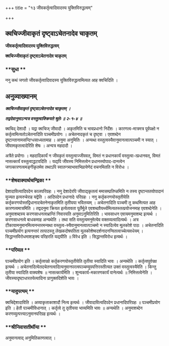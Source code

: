+++
title = "१३ जीवकर्तृत्वादिवादस्य युक्तिविरुद्धत्वम्"

+++


## क्वचिज्जीवाकृतं दृष्ट्वाऽचेतनादेव चाकृतम्

**जीवकर्तृत्वादिवादस्य युक्तिविरुद्धत्वम्**

**क्वचिज्जीवाकृतं दृष्ट्वाऽचेतनादेव चाकृतम्**

### **सुधा **

ननु कथं जगतो जीवकर्तृत्वादिवादस्य युक्तिविरुद्धत्वमित्यत आह क्वचिदिति ।

## **अनुव्याख्यानम्**

***क्वचिज्जीवाकृतं दृष्ट्वाऽचेतनादेव चाकृतम् ।***

***तद्वदेवानुमाऽन्यत्र वस्तुत्वाक्क्रियते श्रुतेः ॥ २-१-४ ॥***

क्वचिद् देशादौ । यद्वा क्वचिज् जीवादौ । अकृतमिति च भावप्रधानो निर्देशः । कारणत्व-मात्रमत्र पूर्वपक्षो न कर्तृत्वमित्यतोऽचेतनादिति पञ्चमीप्रयोगः । अचेतनादकृतं च दृष्ट्वा । एवशब्देन दृष्टान्तानामसन्दिग्धसाध्यतामाह । अनुमा अनुमितिः । अन्यथा वस्तुत्वस्यैवानुमानत्वात्पञ्चमी न स्यात् । जीवामकृतत्वादेरिति शेषः । अन्यत्र महदादौ ।

अत्रैते प्रयोगाः । महदादिकार्यं न जीवकृतं वस्तुत्वाज्जीववत्, विमतं न प्रधानकार्यं वस्तुत्वा-त्प्रधानवत्, विमतं नासत्कार्यं वस्तुत्वाद्धटवदिति । यद्यपि जीवस्य निमित्तत्वेन प्रधानस्योपाद-दानत्वेन जगत्कारणत्वमङ्गीकृतमेव तथाऽपि स्वातन्त्र्याभावाभिप्रायेणेदं वचनमितति न विरोधः ।

### **शेषवाक्यार्थचन्द्रिका **

देशादावित्यादिपदेन कालपरिग्रहः । ननु देशादेरपि जीवाद्यकृतत्वं ममासम्प्रतिप्न्नमिति न तस्य दृष्टान्ततयोपादानं युज्यत इत्यरुचेराह यद्वेति । आदिपदेन प्रधानादेः परिग्रहः । ननु कर्तृकरणयोस्तृतीयेति कर्तृकरणयोस्तद्विधानादचेतनेनाकृतमिति तृतीयया भवितव्यम् । अचेतनादिति पञ्चमी तु कथमित्यत आह कारणत्वमात्रमिति । तद्वदनुमा क्रियत इत्येतावता पूर्तेर्मूले एवशब्दवैयर्थ्यमित्यतस्तत्प्रयोजनमाह एवशब्देनेति । अनुमाशब्दस्य करणसाधनत्वभ्रान्तिं निवारयति अनुमाऽनुमितिरिति । भावसाधन एवायमनुमाशब्द इत्यर्थः । करणसाधनत्वे बाधकमाह अन्यथेति । तथा सति वस्तुत्वमनुमेत्येव वक्तव्यत्वादित्यर्थः । अत्र टीकायामनुमानमित्यनन्तरमन्यथा वस्तुत्व-स्यैवानुमानत्वात्पञ्चमो न स्यादित्येव मूलकोशे पाठः । अचेतनादिति पञ्चमीप्रयोग इत्यनन्तरं तत्पाठस्तु लेखकदोषपतिता मूलकोशेष्वदर्शनादनन्वितत्वाच्चेत्यवधेयम् । सिद्धान्तविरोधमाशङ्क्य परिहरति यद्यपीति ॥ विरेध इति । सिद्धान्तविरोध इत्यर्थः ।

### **परिमल **

पञ्चमीप्रयोग इति । कर्तृत्वपक्षे कर्तृकरणयोस्तृतीयेति तृतीया स्यादिति भावः । अन्यथेति । कर्तृत्वपूर्वपक्ष इत्यर्थः । अचेतनादित्येतदचेतनत्वादित्यनुमानपरत्वपञ्चम्युपपत्तिरस्तीत्यत उक्तं वस्तुत्वस्यैवेति । किन्तु तृतीया स्यादिति वाक्यशेषः ॥ नासत्कार्यमिति । शून्यकार्य-मकारणकार्यं वानेत्यर्थः ॥ निमित्तत्वेनेति । जीवस्यादृष्टाधारतयेत्यादिना प्रागुक्तदिशेति भावः ।

### **यादुपत्यम् **

क्वचिद्देशादाविति । अव्याकृताकाशादौ नित्य इत्यर्थः । जीवादावित्यदिपदेन प्रधानादिपरिग्रहः ॥ पञ्चमीप्रयोग इति । हेतौ पञ्चमीविधानात् । कर्तृत्वे तु तृतीयया भाव्यमिति भावः ॥ अन्यथेति । अनुमाशब्देन करणव्युत्पत्त्याऽनुमानपरिग्रह इत्यर्थः ।

### **श्रीनिवासतीर्थीया **

अनुमानत्वाद् अनुमितिकाणत्वात् ।

